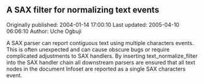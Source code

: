 ## A SAX filter for normalizing text events

Originally published: 2004-01-14 17:00:10
Last updated: 2005-04-10 06:06:10
Author: Uche Ogbuji

A SAX parser can report contiguous text using multiple characters events.  This is often unexpected and can cause obscure bugs or require complicated adjustments to SAX handlers.  By inserting text_normalize_filter into the SAX handler chain all downstream parsers are ensured that all text nodes in the document Infoset are reported as a single SAX characters event.